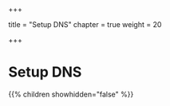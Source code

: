 +++

title = "Setup DNS"
chapter = true
weight = 20

+++

# Setup DNS

{{% children showhidden="false" %}}